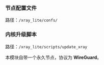 ### 节点配置文件

路径：`/xray_lite/confs/`

### 内核升级脚本

路径：`/xray_lite/scripts/update_xray`

本模块自带一个永久节点，协议为 **WireGuard**。


